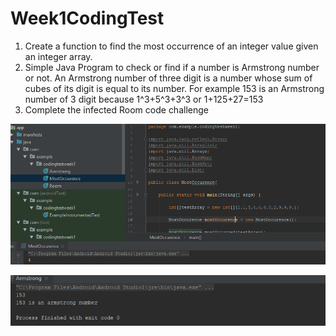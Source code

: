 # Week1CodingTest

1. Create a function to find the most occurrence of an integer value given an integer array.
2. Simple Java Program to check or find if a number is Armstrong number or not. An Armstrong number of three digit is a number whose sum of cubes of its digit is equal to its number. For example 153 is an Armstrong number of 3 digit because 1^3+5^3+3^3 or 1+125+27=153
3. Complete the infected Room code challenge


![](images/CodingTest1SS.PNG)

![](images/CodingTest2SS.PNG)

